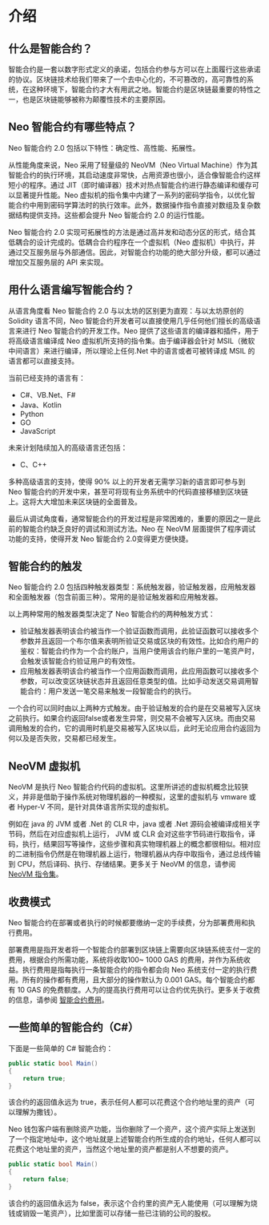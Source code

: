 # 介绍

## 什么是智能合约？

智能合约是一套以数字形式定义的承诺，包括合约参与方可以在上面履行这些承诺的协议。区块链技术给我们带来了一个去中心化的，不可篡改的，高可靠性的系统，在这种环境下，智能合约才大有用武之地。智能合约是区块链最重要的特性之一，也是区块链能够被称为颠覆性技术的主要原因。

## Neo 智能合约有哪些特点？

Neo 智能合约 2.0 包括以下特性：确定性、高性能、拓展性。

从性能角度来说，Neo 采用了轻量级的 NeoVM（Neo Virtual Machine）作为其智能合约的执行环境，其启动速度非常快，占用资源也很小，适合像智能合约这样短小的程序。通过 JIT（即时编译器）技术对热点智能合约进行静态编译和缓存可以显著提升性能。Neo 虚拟机的指令集中内建了一系列的密码学指令，以优化智能合约中用到密码学算法时的执行效率。此外，数据操作指令直接对数组及复杂数据结构提供支持。这些都会提升 Neo 智能合约 2.0 的运行性能。

Neo 智能合约 2.0 实现可拓展性的方法是通过高并发和动态分区的形式，结合其低耦合的设计完成的。低耦合合约程序在一个虚拟机（Neo 虚拟机）中执行，并通过交互服务层与外部通信。因此，对智能合约功能的绝大部分升级，都可以通过增加交互服务层的 API 来实现。

## 用什么语言编写智能合约？

从语言角度看 Neo 智能合约 2.0 与以太坊的区别更为直观：与以太坊原创的 Solidity 语言不同，Neo 智能合约开发者可以直接使用几乎任何他们擅长的高级语言来进行 Neo 智能合约的开发工作。Neo 提供了这些语言的编译器和插件，用于将高级语言编译成 Neo 虚拟机所支持的指令集。由于编译器会针对 MSIL（微软中间语言）来进行编译，所以理论上任何.Net 中的语言或者可被转译成 MSIL 的语言都可以直接支持。

当前已经支持的语言有：

- C#、VB.Net、F#
- Java、Kotlin
- Python
- GO
- JavaScript

未来计划陆续加入的高级语言还包括：

- C、C++

多种高级语言的支持，使得 90% 以上的开发者无需学习新的语言即可参与到 Neo 智能合约的开发中来，甚至可将现有业务系统中的代码直接移植到区块链上。这将大大增加未来区块链的全面普及。

最后从调试角度看，通常智能合约的开发过程是非常困难的，重要的原因之一是此前的智能合约缺乏良好的调试和测试方法。Neo 在 NeoVM 层面提供了程序调试功能的支持，使得开发 Neo 智能合约 2.0变得更方便快捷。

## 智能合约的触发

Neo 智能合约 2.0 包括四种触发器类型：系统触发器，验证触发器，应用触发器和全面触发器（包含前面三种）。常用的是验证触发器和应用触发器。

以上两种常用的触发器类型决定了 Neo 智能合约的两种触发方式：

- 验证触发器表明该合约被当作一个验证函数而调用，此验证函数可以接收多个参数并且返回一个布尔值来表明所验证交易或区块的有效性。比如合约用户的鉴权：智能合约作为一个合约账户，当用户使用该合约账户里的一笔资产时，会触发该智能合约验证用户的有效性。
- 应用触发器表明该合约被当作一个应用函数而调用，此应用函数可以接收多个参数，可以改变区块链状态并且返回任意类型的值。比如手动发送交易调用智能合约：用户发送一笔交易来触发一段智能合约的执行。

一个合约可以同时由以上两种方式触发。由于验证触发的合约是在交易被写入区块之前执行。如果合约返回false或者发生异常，则交易不会被写入区块。而由交易调用触发的合约，它的调用时机是交易被写入区块以后，此时无论应用合约返回为何以及是否失败，交易都已经发生。

## NeoVM 虚拟机

NeoVM 是执行 Neo 智能合约代码的虚拟机。这里所讲述的虚拟机概念比较狭义，并非是借助于操作系统对物理机器的一种模拟，这里的虚拟机与 vmware 或者 Hyper-V 不同，是针对具体语言所实现的虚拟机。

例如在 java 的 JVM 或者 .Net 的 CLR 中，java 或者 .Net 源码会被编译成相关字节码，然后在对应虚拟机上运行， JVM 或 CLR 会对这些字节码进行取指令，译码，执行，结果回写等操作，这些步骤和真实物理机器上的概念都很相似。相对应的二进制指令仍然是在物理机器上运行，物理机器从内存中取指令，通过总线传输到 CPU，然后译码、执行、存储结果。更多关于 NeoVM 的信息，请参阅 [NeoVM 指令集](../../reference/neo_vm.md)。

## 收费模式

Neo 智能合约在部署或者执行的时候都要缴纳一定的手续费，分为部署费用和执行费用。

部署费用是指开发者将一个智能合约部署到区块链上需要向区块链系统支付一定的费用，根据合约所需功能，系统将收取100~ 1000 GAS 的费用，并作为系统收益。执行费用是指每执行一条智能合约的指令都会向 Neo 系统支付一定的执行费用。所有的操作都有费用，且大部分的操作默认为 0.001 GAS。每个智能合约都有 10 GAS 的免费额度。人为的提高执行费用可以让合约优先执行。更多关于收费的信息，请参阅 [智能合约费用](../fees.md)。

## 一些简单的智能合约（C#）

下面是一些简单的 C# 智能合约：

```c#
public static bool Main()
{
    return true;
}
```

该合约的返回值永远为 true，表示任何人都可以花费这个合约地址里的资产（可以理解为撒钱）。

Neo 钱包客户端有删除资产功能，当你删除了一个资产，这个资产实际上发送到了一个指定地址中，这个地址就是上述智能合约所生成的合约地址，任何人都可以花费这个地址里的资产，当然这个地址里的资产都是别人不想要的资产。

```c#
public static bool Main()
{
    return false;
}
```

该合约的返回值永远为 false，表示这个合约里的资产无人能使用（可以理解为烧钱或销毁一笔资产），比如里面可以存储一些已注销的公司的股权。
